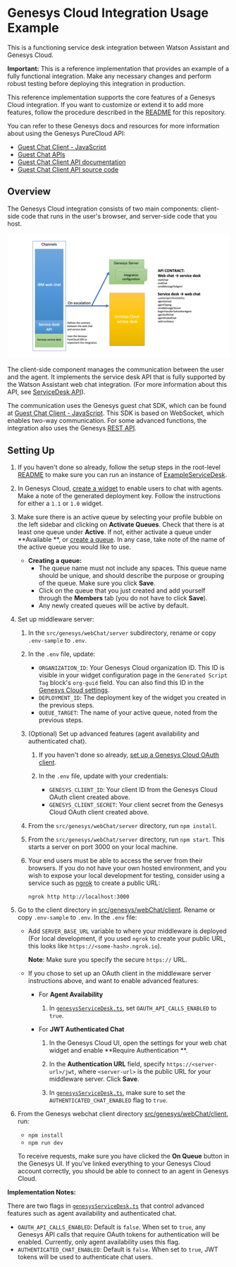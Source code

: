 # Genesys Cloud Integration Usage Example

This is a functioning service desk integration between Watson Assistant and Genesys Cloud.

**Important:**  This is a reference implementation that provides an example of a fully functional integration. Make any
necessary changes and perform robust testing before deploying this integration in production.

This reference implementation supports the core features of a Genesys Cloud integration. If you want to customize or
extend it to add more features, follow the procedure described in
the [README](../../../../../../../Downloads/Compressed/assistant-web-chat-service-desk-starter-main/README.md) for this
repository.

You can refer to these Genesys docs and resources for more information about using the Genesys PureCloud API:

- [Guest Chat Client - JavaScript](https://developer.mypurecloud.com/api/rest/client-libraries/javascript-guest/index.html)
- [Guest Chat APIs](https://developer.mypurecloud.com/api/webchat/guestchat.html)
- [Guest Chat Client API documentation](https://developer.mypurecloud.com/api/rest/client-libraries/javascript-guest/WebChatApi.html)
- [Guest Chat Client API source code](https://github.com/MyPureCloud/purecloud-guest-chat-client-javascript/blob/9599e33609a87358671532b10e53fad24e592373/build/src/purecloud-guest-chat-client/api/WebChatApi.js)

## Overview

The Genesys Cloud integration consists of two main components: client-side code that runs in the user's browser, and
server-side code that you host.

![Genesys Architecture Overview](server/architecture/arch-overview.png)

The client-side component manages the communication between the user and the agent. It implements the service desk API
that is fully supported by the Watson Assistant web chat integration. (For more information about this API,
see [ServiceDesk API](https://github.com/watson-developer-cloud/assistant-web-chat-service-desk-starter/blob/main/docs/API.md)).

The communication uses the Genesys guest chat SDK, which can be found
at [Guest Chat Client - JavaScript](https://developer.mypurecloud.com/api/rest/client-libraries/javascript-guest/index.html).
This SDK is based on WebSocket, which enables two-way communication. For some advanced functions, the integration also
uses the Genesys [REST API](https://developer.mypurecloud.com.au/api/rest/v2/).

## Setting Up

1. If you haven't done so already, follow the setup steps in the
   root-level [README](../../../../../../../Downloads/Compressed/assistant-web-chat-service-desk-starter-main/README.md#development)
   to make sure you can run an instance of [ExampleServiceDesk](../../example/webChat/README.md).

1. In Genesys Cloud, [create a widget](https://help.mypurecloud.com/articles/create-a-widget-for-web-chat/) to enable
   users to chat with agents. Make a note of the generated deployment key. Follow the instructions for either a `1.1` or
   `1.0` widget.

1. Make sure there is an active queue by selecting your profile bubble on the left sidebar and clicking on **Activate
   Queues**. Check that there is at least one queue under **Active**. If not, either activate a queue under **Available
   **, or [create a queue](https://help.mypurecloud.com/articles/create-queues/). In any case, take note of the name of
   the active queue you would like to use.
    - **Creating a queue:**
        - The queue name must not include any spaces. This queue name should be unique, and should describe the purpose
          or grouping of the queue. Make sure you click **Save**.
        - Click on the queue that you just created and add yourself through the **Members** tab (you do not have to
          click **Save**).
        - Any newly created queues will be active by default.

1. Set up middleware server:

    1. In the `src/genesys/webChat/server` subdirectory, rename or copy `.env-sample` to `.env`.

    1. In the `.env` file, update:
        - `ORGANIZATION_ID`: Your Genesys Cloud organization ID. This ID is visible in your widget configuration page in
          the `Generated Script Tag` block's `org-guid` field. You can also find this ID in
          the [Genesys Cloud settings](https://help.mypurecloud.com/faq/how-do-i-find-my-organization-id/).
        - `DEPLOYMENT_ID`: The deployment key of the widget you created in the previous steps.
        - `QUEUE_TARGET`: The name of your active queue, noted from the previous steps.

    1. (Optional) Set up advanced features (agent availability and authenticated chat).

        1. If you haven't done so
           already, [set up a Genesys Cloud OAuth client](https://help.mypurecloud.com/articles/create-an-oauth-client/).

        1. In the `.env` file, update with your credentials:
            - `GENESYS_CLIENT_ID`: Your client ID from the Genesys Cloud OAuth client created above.
            - `GENESYS_CLIENT_SECRET`: Your client secret from the Genesys Cloud OAuth client created above.

    1. From the `src/genesys/webChat/server` directory, run `npm install`.

    1. From the `src/genesys/webChat/server` directory, run `npm start`. This starts a server on port 3000 on your local
       machine.

    1. Your end users must be able to access the server from their browsers. If you do not have your own hosted
       environment, and you wish to expose your local development for testing, consider using a service such
       as [ngrok](https://ngrok.com/) to create a public URL:

        ```
        ngrok http http://localhost:3000
        ```

1. Go to the client directory in [src/genesys/webChat/client](client). Rename or copy `.env-sample` to `.env`. In the
   `.env` file:
    - Add `SERVER_BASE_URL` variable to where your middleware is deployed (For local development, if you used `ngrok` to
      create your public URL, this looks like `https://<some-hash>.ngrok.io`).

      **Note**: Make sure you specify the secure `https://` URL.

    - If you chose to set up an OAuth client in the middleware server instructions above, and want to enable advanced
      features:

        - For **Agent Availability**
            1. In [`genesysServiceDesk.ts`](client/src/genesysServiceDesk.ts), set `OAUTH_API_CALLS_ENABLED` to `true`.

        - For **JWT Authenticated Chat**
            1. In the Genesys Cloud UI, open the settings for your web chat widget and enable **Require Authentication
               **.

            1. In the **Authentication URL** field, specify `https://<server-url>/jwt`, where `<server-url>` is the
               public URL for your middleware server. Click **Save**.

            1. In [`genesysServiceDesk.ts`](client/src/genesysServiceDesk.ts), make sure to set the
               `AUTHENTICATED_CHAT_ENABLED` flag to `true`.

1. From the Genesys webchat client directory [src/genesys/webChat/client](client), run:
    - `npm install`
    - `npm run dev`

   To receive requests, make sure you have clicked the **On Queue** button in the Genesys UI. If you've linked
   everything to your Genesys Cloud account correctly, you should be able to connect to an agent in Genesys Cloud.

**Implementation Notes:**

There are two flags in [`genesysServiceDesk.ts`](client/src/genesysServiceDesk.ts) that control advanced features such
as agent availability and authenticated chat.

- `OAUTH_API_CALLS_ENABLED`: Default is `false`. When set to `true`, any Genesys API calls that require OAuth tokens for
  authentication will be enabled. Currently, only agent availability uses this flag.
- `AUTHENTICATED_CHAT_ENABLED`: Default is `false`. When set to `true`, JWT tokens will be used to authenticate chat
  users.
